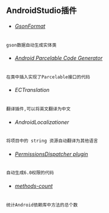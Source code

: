 ## AndroidStudio插件

* ###### [GsonFormat][GsonFormat]

```
gson数据自动生成实体类
```

* ###### [Android Parcelable Code Generator][Android Parcelable Code Generator]

```
在类中插入实现了Parcelable接口的代码
```

* ###### ECTranslation

```
翻译插件,可以将英文翻译为中文
```

* ###### AndroidLocalizationer

```
将项目中的 string 资源自动翻译为其他语言
```

* ###### [PermissionsDispatcher plugin][PermissionsDispatcher plugin]

```
自动生成6.0权限的代码
```

* ###### [methods-count][methods-count]

```
统计Android依赖库中方法的总个数
```

[GsonFormat]:https://github.com/zzz40500/GsonFormat
[PermissionsDispatcher plugin]:https://github.com/shiraji/permissions-dispatcher-plugin
[Android Parcelable Code Generator]:https://plugins.jetbrains.com/plugin/7332-android-parcelable-code-generator
[methods-count]:https://plugins.jetbrains.com/plugin/8076-android-methods-count



